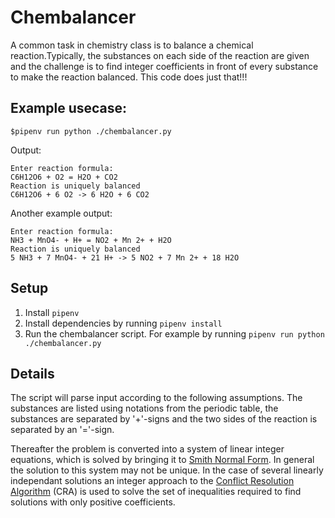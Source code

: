 # Chembalancer
A common task in chemistry class is to balance a chemical reaction.Typically, the substances on each side of the reaction are given and the challenge is to find integer coefficients in front of every substance to make the reaction balanced. This code does just that!!!

## Example usecase:
```console
$pipenv run python ./chembalancer.py
```
Output:
```
Enter reaction formula:
C6H12O6 + O2 = H2O + CO2
Reaction is uniquely balanced
C6H12O6 + 6 O2 -> 6 H2O + 6 CO2
```
Another example output:
```
Enter reaction formula:
NH3 + MnO4- + H+ = NO2 + Mn 2+ + H2O
Reaction is uniquely balanced
5 NH3 + 7 MnO4- + 21 H+ -> 5 NO2 + 7 Mn 2+ + 18 H2O
```
## Setup
1. Install `pipenv`
2. Install dependencies by running `pipenv install`
3. Run the chembalancer script. For example by running  `pipenv run python ./chembalancer.py`

## Details
The script will parse input according to the following assumptions. The substances are listed using notations from the periodic table, the substances are separated by '+'-signs and the two sides of the reaction is separated by an '='-sign.

Thereafter the problem is converted into a system of linear integer equations, which is solved by bringing it to [Smith Normal Form](https://en.wikipedia.org/wiki/Smith_normal_form). In general the solution to this system may not be unique. In the case of several linearly independant solutions an integer approach to the [Conflict Resolution Algorithm](https://www.semanticscholar.org/paper/Conflict-Resolution-Korovin-Tsiskaridze/c1b16de4d26b6efe97d195e7a85ac36377badba2) (CRA) is used to solve the set of inequalities required to find solutions with only positive coefficients.

